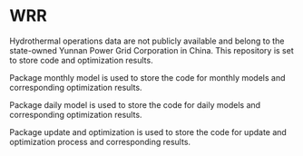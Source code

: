 # WRR

Hydrothermal operations data are not publicly available and belong to the state-owned Yunnan Power Grid Corporation in China. This repository is set to store code and optimization results.

Package monthly model is used to store the code for monthly models and corresponding optimization results.

Package daily model is used to store the code for daily models and corresponding optimization results.

Package update and optimization is used to store the code for update and optimization process and corresponding results.
